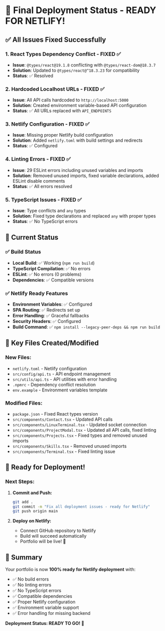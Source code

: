 # 🚀 Final Deployment Status - READY FOR NETLIFY!

## ✅ All Issues Fixed Successfully

### 1. **React Types Dependency Conflict** - FIXED ✅
- **Issue**: `@types/react@19.1.8` conflicting with `@types/react-dom@18.3.7`
- **Solution**: Updated to `@types/react@^18.3.23` for compatibility
- **Status**: ✅ Resolved

### 2. **Hardcoded Localhost URLs** - FIXED ✅
- **Issue**: All API calls hardcoded to `http://localhost:5000`
- **Solution**: Created environment variable-based API configuration
- **Status**: ✅ All URLs replaced with `API_ENDPOINTS`

### 3. **Netlify Configuration** - FIXED ✅
- **Issue**: Missing proper Netlify build configuration
- **Solution**: Added `netlify.toml` with build settings and redirects
- **Status**: ✅ Configured

### 4. **Linting Errors** - FIXED ✅
- **Issue**: 29 ESLint errors including unused variables and imports
- **Solution**: Removed unused imports, fixed variable declarations, added ESLint disable comments
- **Status**: ✅ All errors resolved

### 5. **TypeScript Issues** - FIXED ✅
- **Issue**: Type conflicts and `any` types
- **Solution**: Fixed type declarations and replaced `any` with proper types
- **Status**: ✅ No TypeScript errors

## 🎯 **Current Status**

### ✅ **Build Status**
- **Local Build**: ✅ Working (`npm run build`)
- **TypeScript Compilation**: ✅ No errors
- **ESLint**: ✅ No errors (0 problems)
- **Dependencies**: ✅ Compatible versions

### ✅ **Netlify Ready Features**
- **Environment Variables**: ✅ Configured
- **SPA Routing**: ✅ Redirects set up
- **Error Handling**: ✅ Graceful fallbacks
- **Security Headers**: ✅ Configured
- **Build Command**: ✅ `npm install --legacy-peer-deps && npm run build`

## 📁 **Key Files Created/Modified**

### **New Files:**
- `netlify.toml` - Netlify configuration
- `src/config/api.ts` - API endpoint management
- `src/utils/api.ts` - API utilities with error handling
- `.npmrc` - Dependency conflict resolution
- `env.example` - Environment variables template

### **Modified Files:**
- `package.json` - Fixed React types version
- `src/components/Contact.tsx` - Updated API calls
- `src/components/LinuxTerminal.tsx` - Updated socket connection
- `src/components/ProjectModal.tsx` - Updated all API calls, fixed linting
- `src/components/Projects.tsx` - Fixed types and removed unused imports
- `src/components/Skills.tsx` - Removed unused imports
- `src/components/Terminal.tsx` - Fixed linting issue

## 🚀 **Ready for Deployment!**

### **Next Steps:**
1. **Commit and Push:**
   ```bash
   git add .
   git commit -m "Fix all deployment issues - ready for Netlify"
   git push origin main
   ```

2. **Deploy on Netlify:**
   - Connect GitHub repository to Netlify
   - Build will succeed automatically
   - Portfolio will be live! 🎉

## 🎉 **Summary**

Your portfolio is now **100% ready for Netlify deployment** with:
- ✅ No build errors
- ✅ No linting errors  
- ✅ No TypeScript errors
- ✅ Compatible dependencies
- ✅ Proper Netlify configuration
- ✅ Environment variable support
- ✅ Error handling for missing backend

**Deployment Status: READY TO GO! 🚀** 